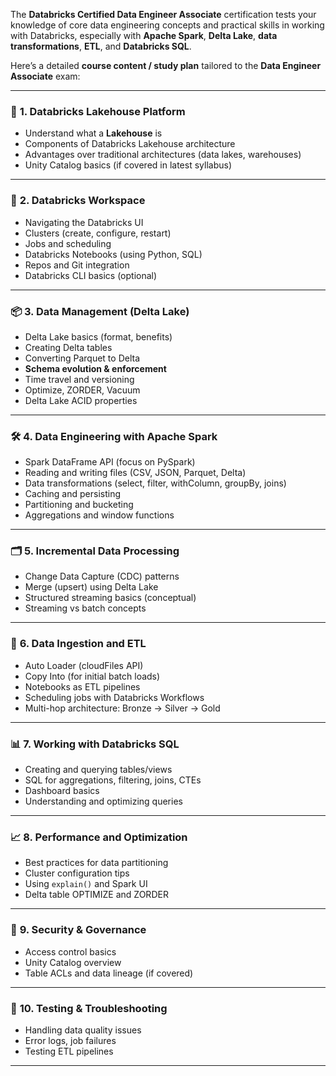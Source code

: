 The **Databricks Certified Data Engineer Associate** certification tests your knowledge of core data engineering concepts and practical skills in working with Databricks, especially with **Apache Spark**, **Delta Lake**, **data transformations**, **ETL**, and **Databricks SQL**.

Here’s a detailed **course content / study plan** tailored to the **Data Engineer Associate** exam:

---

### 🧠 **1. Databricks Lakehouse Platform**

* Understand what a **Lakehouse** is
* Components of Databricks Lakehouse architecture
* Advantages over traditional architectures (data lakes, warehouses)
* Unity Catalog basics (if covered in latest syllabus)

---

### 🔧 **2. Databricks Workspace**

* Navigating the Databricks UI
* Clusters (create, configure, restart)
* Jobs and scheduling
* Databricks Notebooks (using Python, SQL)
* Repos and Git integration
* Databricks CLI basics (optional)

---

### 📦 **3. Data Management (Delta Lake)**

* Delta Lake basics (format, benefits)
* Creating Delta tables
* Converting Parquet to Delta
* **Schema evolution & enforcement**
* Time travel and versioning
* Optimize, ZORDER, Vacuum
* Delta Lake ACID properties

---

### 🛠️ **4. Data Engineering with Apache Spark**

* Spark DataFrame API (focus on PySpark)
* Reading and writing files (CSV, JSON, Parquet, Delta)
* Data transformations (select, filter, withColumn, groupBy, joins)
* Caching and persisting
* Partitioning and bucketing
* Aggregations and window functions

---

### 🗂️ **5. Incremental Data Processing**

* Change Data Capture (CDC) patterns
* Merge (upsert) using Delta Lake
* Structured streaming basics (conceptual)
* Streaming vs batch concepts

---

### 💾 **6. Data Ingestion and ETL**

* Auto Loader (cloudFiles API)
* Copy Into (for initial batch loads)
* Notebooks as ETL pipelines
* Scheduling jobs with Databricks Workflows
* Multi-hop architecture: Bronze → Silver → Gold

---

### 📊 **7. Working with Databricks SQL**

* Creating and querying tables/views
* SQL for aggregations, filtering, joins, CTEs
* Dashboard basics
* Understanding and optimizing queries

---

### 📈 **8. Performance and Optimization**

* Best practices for data partitioning
* Cluster configuration tips
* Using `explain()` and Spark UI
* Delta table OPTIMIZE and ZORDER

---

### 🔐 **9. Security & Governance**

* Access control basics
* Unity Catalog overview
* Table ACLs and data lineage (if covered)

---

### 🧪 **10. Testing & Troubleshooting**

* Handling data quality issues
* Error logs, job failures
* Testing ETL pipelines

---